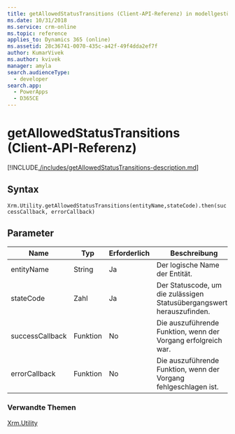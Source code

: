 ```yaml
---
title: getAllowedStatusTransitions (Client-API-Referenz) in modellgestützten Apps| MicrosoftDocs
ms.date: 10/31/2018
ms.service: crm-online
ms.topic: reference
applies_to: Dynamics 365 (online)
ms.assetid: 28c36741-0070-435c-a42f-49f4dda2ef7f
author: KumarVivek
ms.author: kvivek
manager: amyla
search.audienceType:
  - developer
search.app:
  - PowerApps
  - D365CE
---
```


# <a name="getallowedstatustransitions-client-api-reference"></a>getAllowedStatusTransitions (Client-API-Referenz)



[!INCLUDE[./includes/getAllowedStatusTransitions-description.md](./includes/getAllowedStatusTransitions-description.md)] 

## <a name="syntax"></a>Syntax

`Xrm.Utility.getAllowedStatusTransitions(entityName,stateCode).then(successCallback, errorCallback)`

## <a name="parameters"></a>Parameter

|Name |Typ |Erforderlich |Beschreibung |
|---|---|---|---|
|entityName|String|Ja|Der logische Name der Entität.|
|stateCode|Zahl|Ja|Der Statuscode, um die zulässigen Statusübergangswerte herauszufinden.|
|successCallback|Funktion|No|Die auszuführende Funktion, wenn der Vorgang erfolgreich war.|
|errorCallback|Funktion|No|Die auszuführende Funktion, wenn der Vorgang fehlgeschlagen ist.|


### <a name="related-topics"></a>Verwandte Themen

[Xrm.Utility](../xrm-utility.md)



